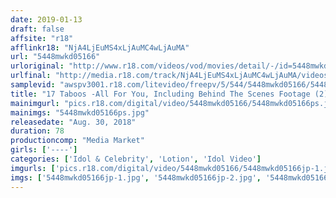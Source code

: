 ```yaml
---
date: 2019-01-13
draft: false
affsite: "r18"
afflinkr18: "NjA4LjEuMS4xLjAuMC4wLjAuMA"
url: "5448mwkd05166"
urloriginal: "http://www.r18.com/videos/vod/movies/detail/-/id=5448mwkd05166"
urlfinal: "http://media.r18.com/track/NjA4LjEuMS4xLjAuMC4wLjAuMA/videos/vod/movies/detail/-/id=5448mwkd05166"
samplevid: "awspv3001.r18.com/litevideo/freepv/5/544/5448mwkd05166/5448mwkd05166_dmb_w.mp4"
title: "17 Taboos -All For You, Including Behind The Scenes Footage (2) - Chiho"
mainimgurl: "pics.r18.com/digital/video/5448mwkd05166/5448mwkd05166ps.jpg"
mainimgs: "5448mwkd05166ps.jpg"
releasedate: "Aug. 30, 2018"
duration: 78
productioncomp: "Media Market"
girls: ['----']
categories: ['Idol & Celebrity', 'Lotion', 'Idol Video']
imgurls: ['pics.r18.com/digital/video/5448mwkd05166/5448mwkd05166jp-1.jpg', 'pics.r18.com/digital/video/5448mwkd05166/5448mwkd05166jp-2.jpg', 'pics.r18.com/digital/video/5448mwkd05166/5448mwkd05166jp-3.jpg', 'pics.r18.com/digital/video/5448mwkd05166/5448mwkd05166jp-4.jpg', 'pics.r18.com/digital/video/5448mwkd05166/5448mwkd05166jp-5.jpg', 'pics.r18.com/digital/video/5448mwkd05166/5448mwkd05166jp-6.jpg', 'pics.r18.com/digital/video/5448mwkd05166/5448mwkd05166jp-7.jpg', 'pics.r18.com/digital/video/5448mwkd05166/5448mwkd05166jp-8.jpg', 'pics.r18.com/digital/video/5448mwkd05166/5448mwkd05166jp-9.jpg', 'pics.r18.com/digital/video/5448mwkd05166/5448mwkd05166jp-10.jpg', 'pics.r18.com/digital/video/5448mwkd05166/5448mwkd05166jp-11.jpg', 'pics.r18.com/digital/video/5448mwkd05166/5448mwkd05166jp-12.jpg', 'pics.r18.com/digital/video/5448mwkd05166/5448mwkd05166jp-13.jpg', 'pics.r18.com/digital/video/5448mwkd05166/5448mwkd05166jp-14.jpg', 'pics.r18.com/digital/video/5448mwkd05166/5448mwkd05166jp-15.jpg', 'pics.r18.com/digital/video/5448mwkd05166/5448mwkd05166jp-16.jpg', 'pics.r18.com/digital/video/5448mwkd05166/5448mwkd05166jp-17.jpg', 'pics.r18.com/digital/video/5448mwkd05166/5448mwkd05166jp-18.jpg', 'pics.r18.com/digital/video/5448mwkd05166/5448mwkd05166jp-19.jpg', 'pics.r18.com/digital/video/5448mwkd05166/5448mwkd05166jp-20.jpg']
imgs: ['5448mwkd05166jp-1.jpg', '5448mwkd05166jp-2.jpg', '5448mwkd05166jp-3.jpg', '5448mwkd05166jp-4.jpg', '5448mwkd05166jp-5.jpg', '5448mwkd05166jp-6.jpg', '5448mwkd05166jp-7.jpg', '5448mwkd05166jp-8.jpg', '5448mwkd05166jp-9.jpg', '5448mwkd05166jp-10.jpg', '5448mwkd05166jp-11.jpg', '5448mwkd05166jp-12.jpg', '5448mwkd05166jp-13.jpg', '5448mwkd05166jp-14.jpg', '5448mwkd05166jp-15.jpg', '5448mwkd05166jp-16.jpg', '5448mwkd05166jp-17.jpg', '5448mwkd05166jp-18.jpg', '5448mwkd05166jp-19.jpg', '5448mwkd05166jp-20.jpg']
---
```


